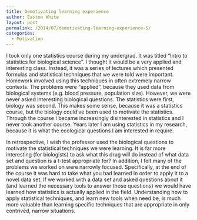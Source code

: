 ```yaml
---
title: Demotivating learning experience
author: Easton White
layout: post
permalink: /2014/07/demotivating-learning-experience-5/
categories:
  - Motivation
---
```

I took only one statistics course during my undergrad. It was titled “Intro to statistics for biological science”. I thought it would be a very applied and interesting class. Instead, it was a series of lectures which presented formulas and statistical techniques that we were told were important. Homework involved using this techniques in often extremely narrow contexts. The problems were “applied”, because they used data from biological systems (e.g. blood pressure, population size). However, we were never asked interesting biological questions. The statistics were first, biology was second. This makes some sense, because it was a statistics course, but the biology could’ve been used to motivate the statistics. Through the course I became increasingly disinterested in statistics and I never took another course. Years later I am using statistics in my research, because it is what the ecological questions I am interested in require.

In retrospective, I wish the professor used the biological questions to motivate the statistical techniques we were learning. It is far more interesting (for biologists) to ask what this drug will do instead of what data set and question is a t-test appropriate for? In addition, I felt many of the problems we worked on were narrowly focused. Specifically, at the end of the course it was hard to take what you had learned in order to apply it to a novel data set. If we worked with a data set and asked questions about it (and learned the necessary tools to answer those questions) we would have learned how statistics is actually applied in the field. Understanding how to apply statistical techniques, and learn new tools when need be, is much more valuable than learning specific techniques that are appropriate in only contrived, narrow situations.